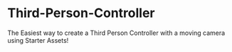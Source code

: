 # Third-Person-Controller
The Easiest way to create a Third Person Controller with a moving camera using  Starter Assets!
